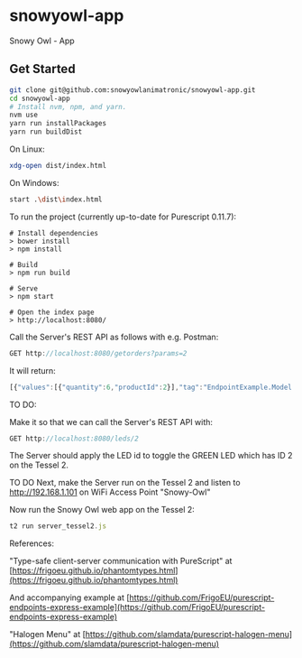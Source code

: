 # snowyowl-app
Snowy Owl - App

## Get Started

```bash
git clone git@github.com:snowyowlanimatronic/snowyowl-app.git
cd snowyowl-app
# Install nvm, npm, and yarn.
nvm use
yarn run installPackages
yarn run buildDist
```

On Linux:
```bash
xdg-open dist/index.html
```

On Windows:
```bash
start .\dist\index.html
```

To run the project (currently up-to-date for Purescript 0.11.7):

```
# Install dependencies
> bower install
> npm install

# Build
> npm run build

# Serve
> npm start

# Open the index page
> http://localhost:8080/
```

Call the Server's REST API as follows with e.g. Postman:

```javascript
GET http://localhost:8080/getorders?params=2
```

It will return:

```javascript
[{"values":[{"quantity":6,"productId":2}],"tag":"EndpointExample.Model.Order"}]
```

TO DO:

Make it so that we can call the Server's REST API with:

```javascript
GET http://localhost:8080/leds/2
```

The Server should apply the LED id to toggle the GREEN LED which has ID 2 on the Tessel 2.

TO DO Next, make the Server run on the Tessel 2 and listen to http://192.168.1.101 on WiFi Access Point "Snowy-Owl"

Now run the Snowy Owl web app on the Tessel 2:

```javascript
t2 run server_tessel2.js
```



References:

"Type-safe client-server communication with PureScript" at 
[https://frigoeu.github.io/phantomtypes.html](https://frigoeu.github.io/phantomtypes.html)

And accompanying example at [https://github.com/FrigoEU/purescript-endpoints-express-example](https://github.com/FrigoEU/purescript-endpoints-express-example)

"Halogen Menu" at [https://github.com/slamdata/purescript-halogen-menu](https://github.com/slamdata/purescript-halogen-menu)
